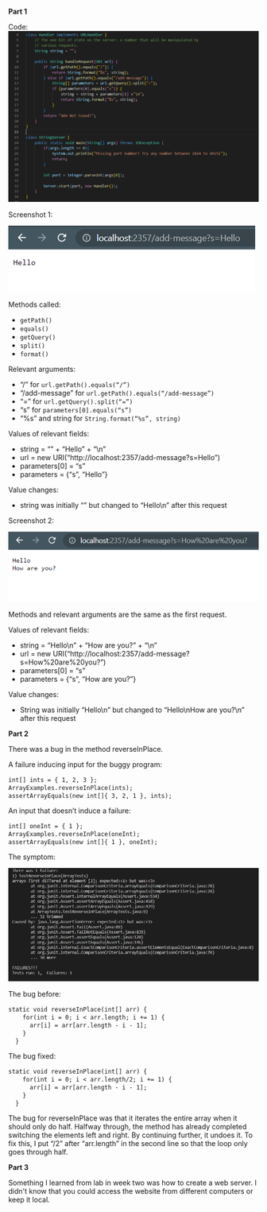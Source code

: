 **Part 1**

Code:
![Image](stringServer.PNG)

Screenshot 1:

![Image](hello.PNG)

Methods called: 
- `getPath()`
- `equals()`
- `getQuery()`
- `split()`
- `format()`

Relevant arguments:
- “/” for `url.getPath().equals(“/”)`
- “/add-message” for `url.getPath().equals(“/add-message”)`
- “=” for `url.getQuery().split(“=”)`
- “s” for `parameters[0].equals(“s”)`
- “%s” and string for `String.format(“%s”, string)`

Values of relevant fields:
- string = “” + “Hello” + “\n”
- url = new URI(“http://localhost:2357/add-message?s=Hello”)
- parameters[0] = “s”
- parameters = {“s”, “Hello”}

Value changes:
- string was initially “” but changed to “Hello\n” after this request

Screenshot 2:

![Image](hru.PNG)

Methods and relevant arguments are the same as the first request.

Values of relevant fields:
- string = “Hello\n” + “How are you?” + “\n”
- url = new URI(“http://localhost:2357/add-message?s=How%20are%20you?”)
- parameters[0] = “s”
- parameters = {“s”, “How are you?”}

Value changes:
- String was initially “Hello\n” but changed to “Hello\nHow are you?\n” after this request


**Part 2**

There was a bug in the method reverseInPlace.

A failure inducing input for the buggy program: 
```
int[] ints = { 1, 2, 3 }; 
ArrayExamples.reverseInPlace(ints); 
assertArrayEquals(new int[]{ 3, 2, 1 }, ints);
```


An input that doesn’t induce a failure:
```
int[] oneInt = { 1 }; 
ArrayExamples.reverseInPlace(oneInt); 
assertArrayEquals(new int[]{ 1 }, oneInt);
```


The symptom:

![Image](failure.PNG)

The bug before:
```
static void reverseInPlace(int[] arr) {
    for(int i = 0; i < arr.length; i += 1) {
      arr[i] = arr[arr.length - i - 1];
    }
  }
  ```


The bug fixed:
```
static void reverseInPlace(int[] arr) {
    for(int i = 0; i < arr.length/2; i += 1) {
      arr[i] = arr[arr.length - i - 1];
    }
  }
  ```


The bug for reverseInPlace was that it iterates the entire array when it should only do half. Halfway through, the method has already completed switching the elements left and right. By continuing further, it undoes it. To fix this, I put “/2” after “arr.length” in the second line so that the loop only goes through half.

**Part 3**

Something I learned from lab in week two was how to create a web server. I didn't know that you could access the website from different computers or keep it local. 
